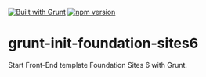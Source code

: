 [![Built with Grunt](https://cdn.gruntjs.com/builtwith.svg)](http://gruntjs.com/) [![npm version](https://badge.fury.io/js/grunt-init-foundation-sites6.svg)](https://badge.fury.io/js/grunt-init-foundation-sites6)

# grunt-init-foundation-sites6

Start Front-End template Foundation Sites 6 with Grunt.

